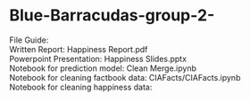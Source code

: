 # Blue-Barracudas-group-2-
File Guide:  
    Written Report: Happiness Report.pdf  
    Powerpoint Presentation: Happiness Slides.pptx   
    Notebook for prediction model: Clean Merge.ipynb  
    Notebook for cleaning factbook data: CIAFacts/CIAFacts.ipynb  
    Notebook for cleaning happiness data:  
